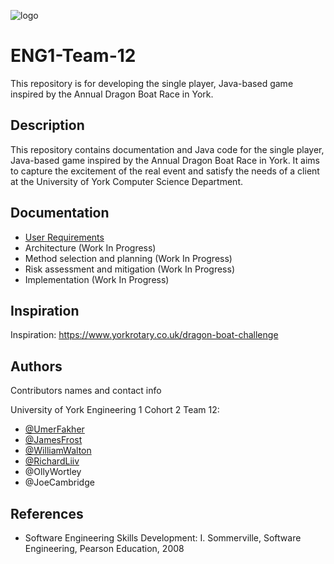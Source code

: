 ![logo](https://github.com/wpw503/ENG1-Team-12/blob/main/Resources/new_logo_t.png?raw=true)

# ENG1-Team-12

This repository is for developing the single player, Java-based game inspired by the Annual Dragon Boat Race in York.

## Description

This repository contains documentation and Java code for the single player, Java-based game inspired by the Annual Dragon Boat Race in York. It aims to capture the excitement of the real event and satisfy the needs of a client at the University of York Computer Science Department.

## Documentation
* [User Requirements](https://github.com/wpw503/ENG1-Team-12/blob/main/Documentation/Req1.pdf)
* Architecture (Work In Progress)
* Method selection and planning (Work In Progress)
* Risk assessment and mitigation (Work In Progress)
* Implementation (Work In Progress)


## Inspiration

Inspiration: https://www.yorkrotary.co.uk/dragon-boat-challenge

## Authors

Contributors names and contact info

University of York Engineering 1 Cohort 2 Team 12:

* [@UmerFakher](https://github.com/UmerFakher)
* [@JamesFrost](https://github.com/Fritzbox2000)
* [@WilliamWalton](https://github.com/wpw503)
* [@RichardLiiv](https://github.com/sumsare)
* @OllyWortley
* @JoeCambridge

## References

* Software Engineering Skills Development: I. Sommerville, Software Engineering, Pearson Education, 2008
